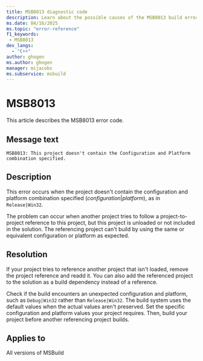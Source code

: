 ```yaml
---
title: MSB8013 diagnostic code
description: Learn about the possible causes of the MSB8013 build error and get troubleshooting tips.
ms.date: 04/16/2025
ms.topic: "error-reference"
f1_keywords:
 - MSB8013
dev_langs:
  - "C++"
author: ghogen
ms.author: ghogen
manager: mijacobs
ms.subservice: msbuild
---
```

# MSB8013

This article describes the MSB8013 error code.

## Message text

`MSB8013: This project doesn't contain the Configuration and Platform combination specified.`

## Description

This error occurs when the project doesn't contain the configuration and platform combination specified (*configuration*|*platform*), as in `Release|Win32`.

The problem can occur when another project tries to follow a project-to-project reference to this project, but this project is unloaded or not included in the solution. The referencing project can't build by using the same or equivalent configuration or platform as expected.

## Resolution

If your project tries to reference another project that isn't loaded, remove the project reference and readd it. You can also add the referenced project to the solution as a build dependency instead of a reference.

Check if the build encounters an unexpected configuration and platform, such as `Debug|Win32` rather than `Release|Win32`. The build system uses the default values when the actual values aren't preserved. Set the specific configuration and platform values your project requires. Then, build your project before another referencing project builds.

## Applies to

All versions of MSBuild